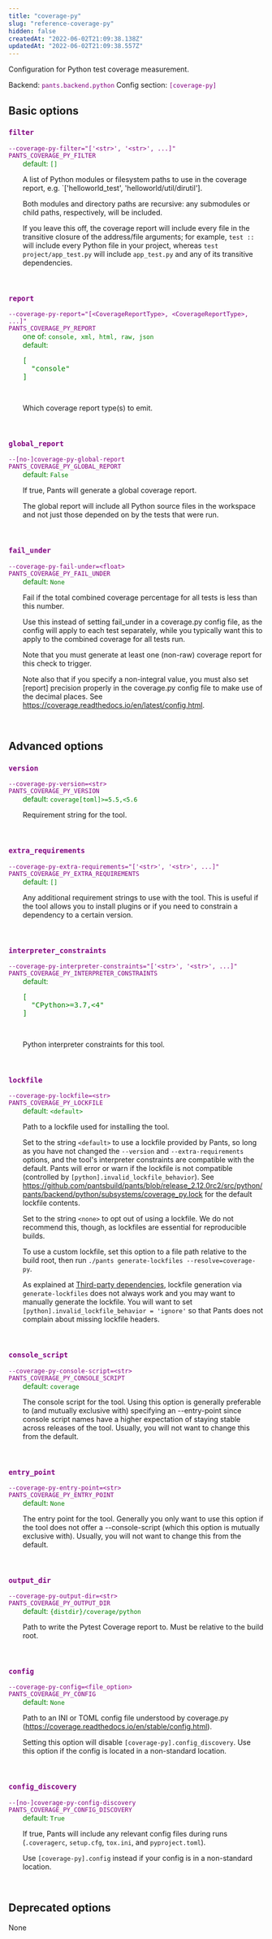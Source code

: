 ```yaml
---
title: "coverage-py"
slug: "reference-coverage-py"
hidden: false
createdAt: "2022-06-02T21:09:38.138Z"
updatedAt: "2022-06-02T21:09:38.557Z"
---
```

Configuration for Python test coverage measurement.

Backend: <span style="color: purple"><code>pants.backend.python</code></span>
Config section: <span style="color: purple"><code>[coverage-py]</code></span>

## Basic options

<div style="color: purple">
  <h3><code>filter</code></h3>
  <code>--coverage-py-filter=&quot;['&lt;str&gt;', '&lt;str&gt;', ...]&quot;</code><br>
  <code>PANTS_COVERAGE_PY_FILTER</code><br>
</div>
<div style="padding-left: 2em;">
<span style="color: green">default: <code>[]</code></span>

<br>

A list of Python modules or filesystem paths to use in the coverage report, e.g. `['helloworld_test', 'helloworld/util/dirutil'].

Both modules and directory paths are recursive: any submodules or child paths, respectively, will be included.

If you leave this off, the coverage report will include every file in the transitive closure of the address/file arguments; for example, `test ::` will include every Python file in your project, whereas `test project/app_test.py` will include `app_test.py` and any of its transitive dependencies.
</div>
<br>

<div style="color: purple">
  <h3><code>report</code></h3>
  <code>--coverage-py-report=&quot;[&lt;CoverageReportType&gt;, &lt;CoverageReportType&gt;, ...]&quot;</code><br>
  <code>PANTS_COVERAGE_PY_REPORT</code><br>
</div>
<div style="padding-left: 2em;">
<span style="color: green">one of: <code>console, xml, html, raw, json</code></span><br>
<span style="color: green">default: <pre>[
  "console"
]</pre></span>

<br>

Which coverage report type(s) to emit.
</div>
<br>

<div style="color: purple">
  <h3><code>global_report</code></h3>
  <code>--[no-]coverage-py-global-report</code><br>
  <code>PANTS_COVERAGE_PY_GLOBAL_REPORT</code><br>
</div>
<div style="padding-left: 2em;">
<span style="color: green">default: <code>False</code></span>

<br>

If true, Pants will generate a global coverage report.

The global report will include all Python source files in the workspace and not just those depended on by the tests that were run.
</div>
<br>

<div style="color: purple">
  <h3><code>fail_under</code></h3>
  <code>--coverage-py-fail-under=&lt;float&gt;</code><br>
  <code>PANTS_COVERAGE_PY_FAIL_UNDER</code><br>
</div>
<div style="padding-left: 2em;">
<span style="color: green">default: <code>None</code></span>

<br>

Fail if the total combined coverage percentage for all tests is less than this number.

Use this instead of setting fail_under in a coverage.py config file, as the config will apply to each test separately, while you typically want this to apply to the combined coverage for all tests run.

Note that you must generate at least one (non-raw) coverage report for this check to trigger.

Note also that if you specify a non-integral value, you must also set [report] precision properly in the coverage.py config file to make use of the decimal places. See https://coverage.readthedocs.io/en/latest/config.html.
</div>
<br>


## Advanced options

<div style="color: purple">
  <h3><code>version</code></h3>
  <code>--coverage-py-version=&lt;str&gt;</code><br>
  <code>PANTS_COVERAGE_PY_VERSION</code><br>
</div>
<div style="padding-left: 2em;">
<span style="color: green">default: <code>coverage[toml]&gt;=5.5,&lt;5.6</code></span>

<br>

Requirement string for the tool.
</div>
<br>

<div style="color: purple">
  <h3><code>extra_requirements</code></h3>
  <code>--coverage-py-extra-requirements=&quot;['&lt;str&gt;', '&lt;str&gt;', ...]&quot;</code><br>
  <code>PANTS_COVERAGE_PY_EXTRA_REQUIREMENTS</code><br>
</div>
<div style="padding-left: 2em;">
<span style="color: green">default: <code>[]</code></span>

<br>

Any additional requirement strings to use with the tool. This is useful if the tool allows you to install plugins or if you need to constrain a dependency to a certain version.
</div>
<br>

<div style="color: purple">
  <h3><code>interpreter_constraints</code></h3>
  <code>--coverage-py-interpreter-constraints=&quot;['&lt;str&gt;', '&lt;str&gt;', ...]&quot;</code><br>
  <code>PANTS_COVERAGE_PY_INTERPRETER_CONSTRAINTS</code><br>
</div>
<div style="padding-left: 2em;">
<span style="color: green">default: <pre>[
  "CPython&gt;=3.7,&lt;4"
]</pre></span>

<br>

Python interpreter constraints for this tool.
</div>
<br>

<div style="color: purple">
  <h3><code>lockfile</code></h3>
  <code>--coverage-py-lockfile=&lt;str&gt;</code><br>
  <code>PANTS_COVERAGE_PY_LOCKFILE</code><br>
</div>
<div style="padding-left: 2em;">
<span style="color: green">default: <code>&lt;default&gt;</code></span>

<br>

Path to a lockfile used for installing the tool.

Set to the string `<default>` to use a lockfile provided by Pants, so long as you have not changed the `--version` and `--extra-requirements` options, and the tool's interpreter constraints are compatible with the default. Pants will error or warn if the lockfile is not compatible (controlled by `[python].invalid_lockfile_behavior`). See https://github.com/pantsbuild/pants/blob/release_2.12.0rc2/src/python/pants/backend/python/subsystems/coverage_py.lock for the default lockfile contents.

Set to the string `<none>` to opt out of using a lockfile. We do not recommend this, though, as lockfiles are essential for reproducible builds.

To use a custom lockfile, set this option to a file path relative to the build root, then run `./pants generate-lockfiles --resolve=coverage-py`.

As explained at [Third-party dependencies](doc:python-third-party-dependencies), lockfile generation via `generate-lockfiles` does not always work and you may want to manually generate the lockfile. You will want to set `[python].invalid_lockfile_behavior = 'ignore'` so that Pants does not complain about missing lockfile headers.
</div>
<br>

<div style="color: purple">
  <h3><code>console_script</code></h3>
  <code>--coverage-py-console-script=&lt;str&gt;</code><br>
  <code>PANTS_COVERAGE_PY_CONSOLE_SCRIPT</code><br>
</div>
<div style="padding-left: 2em;">
<span style="color: green">default: <code>coverage</code></span>

<br>

The console script for the tool. Using this option is generally preferable to (and mutually exclusive with) specifying an --entry-point since console script names have a higher expectation of staying stable across releases of the tool. Usually, you will not want to change this from the default.
</div>
<br>

<div style="color: purple">
  <h3><code>entry_point</code></h3>
  <code>--coverage-py-entry-point=&lt;str&gt;</code><br>
  <code>PANTS_COVERAGE_PY_ENTRY_POINT</code><br>
</div>
<div style="padding-left: 2em;">
<span style="color: green">default: <code>None</code></span>

<br>

The entry point for the tool. Generally you only want to use this option if the tool does not offer a --console-script (which this option is mutually exclusive with). Usually, you will not want to change this from the default.
</div>
<br>

<div style="color: purple">
  <h3><code>output_dir</code></h3>
  <code>--coverage-py-output-dir=&lt;str&gt;</code><br>
  <code>PANTS_COVERAGE_PY_OUTPUT_DIR</code><br>
</div>
<div style="padding-left: 2em;">
<span style="color: green">default: <code>{distdir}/coverage/python</code></span>

<br>

Path to write the Pytest Coverage report to. Must be relative to the build root.
</div>
<br>

<div style="color: purple">
  <h3><code>config</code></h3>
  <code>--coverage-py-config=&lt;file_option&gt;</code><br>
  <code>PANTS_COVERAGE_PY_CONFIG</code><br>
</div>
<div style="padding-left: 2em;">
<span style="color: green">default: <code>None</code></span>

<br>

Path to an INI or TOML config file understood by coverage.py (https://coverage.readthedocs.io/en/stable/config.html).

Setting this option will disable `[coverage-py].config_discovery`. Use this option if the config is located in a non-standard location.
</div>
<br>

<div style="color: purple">
  <h3><code>config_discovery</code></h3>
  <code>--[no-]coverage-py-config-discovery</code><br>
  <code>PANTS_COVERAGE_PY_CONFIG_DISCOVERY</code><br>
</div>
<div style="padding-left: 2em;">
<span style="color: green">default: <code>True</code></span>

<br>

If true, Pants will include any relevant config files during runs (`.coveragerc`, `setup.cfg`, `tox.ini`, and `pyproject.toml`).

Use `[coverage-py].config` instead if your config is in a non-standard location.
</div>
<br>


## Deprecated options

None